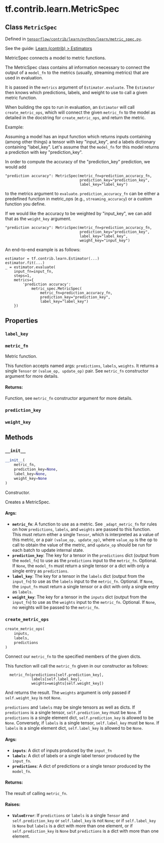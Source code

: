 <div itemscope itemtype="http://developers.google.com/ReferenceObject">
<meta itemprop="name" content="tf.contrib.learn.MetricSpec" />
<meta itemprop="property" content="label_key"/>
<meta itemprop="property" content="metric_fn"/>
<meta itemprop="property" content="prediction_key"/>
<meta itemprop="property" content="weight_key"/>
<meta itemprop="property" content="__init__"/>
<meta itemprop="property" content="create_metric_ops"/>
</div>

# tf.contrib.learn.MetricSpec

## Class `MetricSpec`





Defined in [`tensorflow/contrib/learn/python/learn/metric_spec.py`](https://www.tensorflow.org/code/tensorflow/contrib/learn/python/learn/metric_spec.py).

See the guide: [Learn (contrib) > Estimators](../../../../../api_guides/python/contrib.learn.md#Estimators)

MetricSpec connects a model to metric functions.

The MetricSpec class contains all information necessary to connect the
output of a `model_fn` to the metrics (usually, streaming metrics) that are
used in evaluation.

It is passed in the `metrics` argument of `Estimator.evaluate`. The
`Estimator` then knows which predictions, labels, and weight to use to call a
given metric function.

When building the ops to run in evaluation, an `Estimator` will call
`create_metric_ops`, which will connect the given `metric_fn` to the model
as detailed in the docstring for `create_metric_ops`, and return the metric.

Example:

Assuming a model has an input function which returns inputs containing
(among other things) a tensor with key "input_key", and a labels dictionary
containing "label_key". Let's assume that the `model_fn` for this model
returns a prediction with key "prediction_key".

In order to compute the accuracy of the "prediction_key" prediction, we
would add

```
"prediction accuracy": MetricSpec(metric_fn=prediction_accuracy_fn,
                                  prediction_key="prediction_key",
                                  label_key="label_key")
```

to the metrics argument to `evaluate`. `prediction_accuracy_fn` can be either
a predefined function in metric_ops (e.g., `streaming_accuracy`) or a custom
function you define.

If we would like the accuracy to be weighted by "input_key", we can add that
as the `weight_key` argument.

```
"prediction accuracy": MetricSpec(metric_fn=prediction_accuracy_fn,
                                  prediction_key="prediction_key",
                                  label_key="label_key",
                                  weight_key="input_key")
```

An end-to-end example is as follows:

```
estimator = tf.contrib.learn.Estimator(...)
estimator.fit(...)
_ = estimator.evaluate(
    input_fn=input_fn,
    steps=1,
    metrics={
        'prediction accuracy':
            metric_spec.MetricSpec(
                metric_fn=prediction_accuracy_fn,
                prediction_key="prediction_key",
                label_key="label_key")
    })
```

## Properties

<h3 id="label_key"><code>label_key</code></h3>



<h3 id="metric_fn"><code>metric_fn</code></h3>

Metric function.

This function accepts named args: `predictions`, `labels`, `weights`. It
returns a single `Tensor` or `(value_op, update_op)` pair. See `metric_fn`
constructor argument for more details.

#### Returns:

Function, see `metric_fn` constructor argument for more details.

<h3 id="prediction_key"><code>prediction_key</code></h3>



<h3 id="weight_key"><code>weight_key</code></h3>





## Methods

<h3 id="__init__"><code>__init__</code></h3>

``` python
__init__(
    metric_fn,
    prediction_key=None,
    label_key=None,
    weight_key=None
)
```

Constructor.

Creates a MetricSpec.

#### Args:

* <b>`metric_fn`</b>: A function to use as a metric. See `_adapt_metric_fn` for
    rules on how `predictions`, `labels`, and `weights` are passed to this
    function. This must return either a single `Tensor`, which is
    interpreted as a value of this metric, or a pair
    `(value_op, update_op)`, where `value_op` is the op to call to
    obtain the value of the metric, and `update_op` should be run for
    each batch to update internal state.
* <b>`prediction_key`</b>: The key for a tensor in the `predictions` dict (output
    from the `model_fn`) to use as the `predictions` input to the
    `metric_fn`. Optional. If `None`, the `model_fn` must return a single
    tensor or a dict with only a single entry as `predictions`.
* <b>`label_key`</b>: The key for a tensor in the `labels` dict (output from the
    `input_fn`) to use as the `labels` input to the `metric_fn`.
    Optional. If `None`, the `input_fn` must return a single tensor or a
    dict with only a single entry as `labels`.
* <b>`weight_key`</b>: The key for a tensor in the `inputs` dict (output from the
    `input_fn`) to use as the `weights` input to the `metric_fn`.
    Optional. If `None`, no weights will be passed to the `metric_fn`.

<h3 id="create_metric_ops"><code>create_metric_ops</code></h3>

``` python
create_metric_ops(
    inputs,
    labels,
    predictions
)
```

Connect our `metric_fn` to the specified members of the given dicts.

This function will call the `metric_fn` given in our constructor as follows:

```
  metric_fn(predictions[self.prediction_key],
            labels[self.label_key],
            weights=weights[self.weight_key])
```

And returns the result. The `weights` argument is only passed if
`self.weight_key` is not `None`.

`predictions` and `labels` may be single tensors as well as dicts. If
`predictions` is a single tensor, `self.prediction_key` must be `None`. If
`predictions` is a single element dict, `self.prediction_key` is allowed to
be `None`. Conversely, if `labels` is a single tensor, `self.label_key` must
be `None`. If `labels` is a single element dict, `self.label_key` is allowed
to be `None`.

#### Args:

* <b>`inputs`</b>: A dict of inputs produced by the `input_fn`
* <b>`labels`</b>: A dict of labels or a single label tensor produced by the
    `input_fn`.
* <b>`predictions`</b>: A dict of predictions or a single tensor produced by the
    `model_fn`.


#### Returns:

The result of calling `metric_fn`.


#### Raises:

* <b>`ValueError`</b>: If `predictions` or `labels` is a single `Tensor` and
    `self.prediction_key` or `self.label_key` is not `None`; or if
    `self.label_key` is `None` but `labels` is a dict with more than one
    element, or if `self.prediction_key` is `None` but `predictions` is a
    dict with more than one element.



